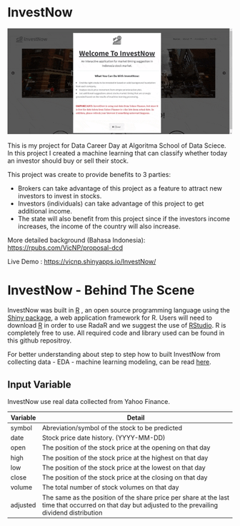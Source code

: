# InvestNow

![](InvestNow_gif.gif)

This is my project for Data Career Day at Algoritma School of Data Sciece. In this project I created a machine learning that can classify whether today an investor should buy or sell their stock.

This project was create to provide benefits to 3 parties: 
- Brokers can take advantage of this project as a feature to attract new investors to invest in stocks.
- Investors (individuals) can take advantage of this project to get additional income.
- The state will also benefit from this project since if the investors income increases, the income of the country will also increase.

More detailed background (Bahasa Indonesia): https://rpubs.com/VicNP/proposal-dcd

Live Demo : https://vicnp.shinyapps.io/InvestNow/

# InvestNow - Behind The Scene

InvestNow was built in [R](https://www.r-project.org) , an open source programming language using the [Shiny package](https://shiny.rstudio.com), a web application framework for R. Users will need to download [R](https://cran.uni-muenster.de/) in order to use RadaR and we suggest the use of [RStudio](https://www.rstudio.com). R is completely free to use. All required code and library used can be found in this github repositroy.

For better understanding about step to step how to built InvestNow from collecting data - EDA - machine learning modeling, can be read [here](https://rpubs.com/VicNP/stock-market-timing-suggest).

## Input Variable 

InvestNow use real data collected from Yahoo Finance.

| Variable             	| Detail                                                                           	|
|----------------------	|----------------------------------------------------------------------------------	|
| symbol | Abreviation/symbol of the stock to be predicted |
| date | Stock price date history. (YYYY-MM-DD) |
| open | The position of the stock price at the opening on that day |
| high | The position of the stock price at the highest on that day |
| low | The position of the stock price at the lowest on that day   |
| close | The position of the stock price at the closing on that day |
| volume | The total number of stock volumes on that day |
| adjusted | The same as the position of the share price per share at the last time that occurred on that day but adjusted to the prevailing dividend distribution |
